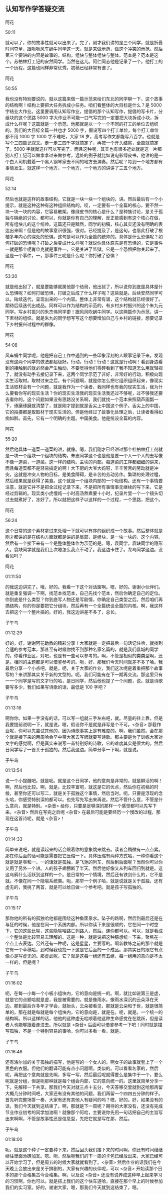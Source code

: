 ## 认知写作学答疑交流

阿花

50:11

就可以了，你的故事性就可以出来了。完了，刚才我们讲的是三个同学，就是折叠时间夺单，跟呃呃风车蜗牛同学这一天。就是来做示范，做这个冲突的示范。然后第三个要讲的内容是故事的，结构。组快与整体组快与整体。范本是？范本是这个。苏柏林打工记的安然同学。当然在这儿。阿仁同志他是记录了一个。他打工的一个历程，这篇也同样非常优秀。初稿已经非常有谱了。

阿花

50:55

我也没有特别要说的，就以这篇来做一篇示范来给们东北的同学聊一下，这个故事的结构啊！结构上要把大任务拆成小任务。咱们看整体的大目标是什么？是 5000 字结业大作业。这里要调用认知写作业，提倡的那个认知写作，提倡的写卡片，分组块的这个思路 5000 字大作业不可能一口气写完的一定要把大块拆成小块，拆成什么样呢？这篇就是一个示范。他那就是以一个一个不同的打工的单位去组织的。我们的大目标全篇一共也才 5000 字，假设写四个打工单位，每个打工单位都不用 1000 字 1000 字不难吧，大家 18 岁，高考写作文都能写八百字。也就是写个三四篇记叙文。走一走三四千字就搞定了，再按一个开头结尾，全篇就搞定了。5000 字就就这样可以写完了。而且这种呢，其实也有很多近处就是这一片都别人打工记可以做拿拿过来做参考，远处的例子就比如说电影绿皮书，他讲的是一个白人司机载着一个黑人钢琴家去不同的地方去演奏。然后呢？每到一个地方都有事情发生，就这样一个地方，一个地方，一个地方的讲讲了三五个地方。

阿花

52:14

然后也就是这样的故事结构，它就是一块一块一个组块的，讲。然后最后有一个小提示，就是这种这种有这种组织结构的。哎，一定要有一个全篇的核心，要不然一块一块一块的内容，它容易散架。像绿皮书的核心是什么？是种族讨论，是关于孤独与隔绝的讨论，都可以，你就是你有自己的理解，反正能感到有这个核心在做，所有组块儿的这个统帅。这篇还只是黯然，同学的初稿，核心其实还没有明确的表达出来啊！但是他的故事意识很强，很对。已经提及了，是这句。也借此打破了根植多年内心的深处的恐惧。这句是可以作为全篇的统帅的。具体是什么恐惧呢？如何打破的恐惧呢？打破之后变成什么样呢？就说你具体原先是有恐惧的，它是事件一就是那个呃肖申克就是事件一，它是关进了监狱。它是一个恐惧把你关起来了。这是一个事件，一，那事件三呢是什么呢？你打破了恐惧？

阿花

53:20

就是他出狱了，就是要能够就属他那个结局，他出狱了，所以说你到底是具体是什么恐惧呢？如何打破恐惧，打破之后成了什么样子呢？这些就是。后续安然同学可以。陆续迭代，呈现出来的一个内容。整体上非常有谱，这个结构就已经很好了。期待后续迭代出成品。同样可以作为结构的示范的，有乡村乡村振兴的这个朱九元同学。写乡村振兴的朱杰伟同学更！跟风风吹蜗牛同学。以这两篇作为示范，讲一下素材的组织。就是朱九的同学想写写这个想要增加自己与乡村的链接，想要记录下乡村振兴过程中的群像。

阿花

54:08

风车蜗牛同学呢，他是把自己工作中遇到的一些印象深刻的人跟事记录下来。发现没有这两个同学的做法都超级好。行动，行动！行动！这就是行动啊！看到身边看到的接触到的就必然会产生触动，不要觉得他们零碎看到了我不知道怎么用就轻视了，就没有动手去接记录下来，这两个同学示范了非好，非常好的行动，积极向现实生活取材。取材过来之后，有个问题啊，就是你怎么把它组织组织起来，像现实生活取材会有一个问题，就是我作为一个读者，我同样也有我的现实生活，我为什么要看你写的现实生活？你的现实生活我的现实生活我还过不够呢，过不够我还要去看你的。这个问题如果没有思路没关系啊，我们就找一个范本来照葫芦画瓢一下，琢磨琢磨就清楚了，就是刚才提到就是舌尖上中国这个例子。舌尖上的中国，它的拍摄都是取取材于现实生活的。但是他经过了故事化处理之后，让读者看得如痴如醉。首先，它有一个明确的主题。中国美食。他是统设全篇的内容。

阿花

55:20

然后他具体一道菜一道菜的讲，就像。嗯，我们刚才已经讲过那个杜柏林打工剂就是一块一个组块一个组块的结构，朱志同学这个也是他是要一个人一个人的去写像不像一道菜，一道菜。这一样的结构。主块的内部。每道菜的工序都细细的讲来，而且每道菜都不是轻易搞定的啊！大下厨的大爷大妈呀，辛辛苦苦的劳动就是冲突，这就是冲突人物的目标，是美食障碍，是辛苦的劳动劳作。繁琐的处理过程，然后结果就是获得了美食。这个就是一个组块内部的一个呃结构。还有一个事情要注意，就是它并不是把全过程记录下来，不是把所有事情事无继续的写下来，它是经过剪辑的。现实类小虎慢炖一小时高汤熬煮要十小时，纪录片里一个一个镜头切过去就煮好了，冻好了。所以就把这样子以这样的一个过程，一个思路，把这个。

阿花

56:24

这个日常的这个素材拿过来处理一下就可以有序的组织成一个故事。然后整体就是刚才都讲的是在结构方面就都是讲的是局部，是组块，是一块一块的，这个内容。然后有一个接下来有一个是整体整体作为示范的是。嗯，袁同学，袁缺同学的隐形人。袁缺同学就是我们上次嗯怎么我点不动了。我这边卡住了。龙鸟同学这边。没看见吗？

阿花

01:11:50

的我这边讲完了。哦，好的。我看一下这个对话窗啊。嗯，好的。谢谢小伙伴们。就是重复强调一下啊，找范本找范本，自己先找个范本，然后你确定自己的定位。你到底是什么类型？你到底写人物还是写剧情，你确定自己类型之后。然后咱们再搞结构，你的你是要把它分组块，然后再有一个全篇统设全篇的内核。啊，我这样去把这个一个整片搞的。好的，我这边讲差不多了，总长。

子午鸟

01:12:29

好的，好，谢谢阿花助教的精彩分享！大家就是一定把最后一句话记住哈，就找到合适的参考范本，那甚至有时候你找不到那种名家名篇的，就是我们县城的同学的，你看作业区，对吧，也是有一些可以参考的。啊，不管是相似的类类型啊，还是。相同的主题都是可以借鉴参考的。呃，好，那我们今天时间就差不多了哈。我最后分享一个小点吧，就是。呃，关于大家的作业，我们这次呢是着重把那个故事写的？来讲那其实关于新的文型的。呃，我们可能有在下一期再交流。那这里只有一一个同学是写的文才行的哈，是日同学，然后他也提了一个问题，说。就是诗歌要写多少，我们如果写诗歌的话，最低是 100 字吧？

子午鸟

01:13:16

啊你你。如果一手没有的话，可以写一组就三手左右吧，就。尽量的往上靠，但是我要提前说明一下，就是说。嗯，假设你不是就是非写是个不可。<杂音> 那截作业呢，你可以先尝试其他的，因为诗歌事实上是有难度的。啊，我们虽然。会在那个就是接下来的两周哈会早中带大家去写牌就要写诗歌。那主要是为了训练大家对文字的感觉啊，但是真实来说写一首特别好的诗歌，它的难度其实是很大的。然后日同学写了一首关于孤独的。然后我这边。简单分享一下啊，就是说。

子午鸟

01:13:54

说一个小提醒吧。就是呃。就是这个日同学，他的意向是非常的，就是鲜活的啊！啊，然后也比较。啊，就是。比较丰富吧，就这是它的优点，然后你在初稿的时候，甚至你还可以写二，就是关于孤独这个事情，然后当时。呃，只要是浮现的念头哈，你感受特别深的都可以。也先写先写出来再说。然后不管什么意，不管是什么意向，就是特别。<杂音> 给你，只要是足够深的那样一个感觉都可以先写下来。<杂音> 然后在写完之后呢 <杂音> 在最后可能是要经历一个慢改的过程，那现在这首诗呢，就是 <杂音>！

子午鸟

01:14:33

简单来说吧，就是读起来的话会跟着你的意象跳来跳去。读者会稍微有一点点累。那在你后面的话可能是需要把它压缩一下。具体压缩有两种方式哈，一种你看这个就是就是零和一。一的话就是孤独，是飞驰的列车，然后到后面呢？当然你可以你又用了另外一个讲。人的孩子翅膀断了半天。然后他好像又从列车回归到就是。这这乌鸦什么活跃到这样的一个。是日常的一个情境，然后还有铁剑什么的，它不是就。不像在同一个隐喻系统类。呃，那举一个例子哈，就是说就是关于孤独，还有虚无的，我挑了两首，就是可以给日做一个参考吧。就是孩子写孤独的。

子午鸟

01:15:17

那你他的所有的孤独哈他都是围绕这种鱼筐泉水。坠子的路啊，然后到最后还是在与狂的时候，他是在同一个系统内部。所以你读下来是很顺的，它在同一个时空下，它的这些比喻，这些隐喻哈路亡列路人，然后。连你都可以。可以，就是看成一个整体是比较容易去理解的。这是一种，就是说把这种臆想统一下来，聚焦在一个点上去表达。另外还有一种呢，这是星星，主要写的。啊新教练之前的那个就是它有一个草稿哈，到时候我也找一下这是它后面的一个成品。那其实日的跟它有点像心是写虚无的。那虚武呢，它？就是这每一组还有五组，每一组用的意向是不太一样的，但是呢？

子午鸟

01:16:02

呃，在每一小每一个小板小组块内，它的意向是统一的。啊，就比如说第三是虚，就是它的点题哈就是虚，我是被需要的。就是像雨水。像雨水深沉的云朵浮在天边。那到最后许多年才学会，就抬头，云朵被看见，那就是云朵和于世，就是很简单的。那在就是每就是每个组块内，它的意向是，就是在。呃，就是。一个统一的结构啊。所以这样的话，他他的这种虚无哈顺着他这种生命感觉在在跳跃，但是读者人也能够跟着走进去。所以就是 <杂音> 后面可以借鉴参考一下吧！同时就是描写孤独，不是一个特别容易的事哈，你可以多看一看，就是。

子午鸟

01:16:46

还有洛尔加的关于孤独的描写，他是写的一个女人的。啊女子的故事就套上了一个黑色的衣服。但他们的翻译可能有点小问题啊，类似的。可以看看名家的，然后呢，再把这个意向就是先啊，多写一写，然后最后呢就得要么是集中于一个，要么呢就是分组，但是呃那种就是每个组会内部，它的意向统一的。这里就简单分享一下。先解释一下共享。那我们今天对就三点十五分，今天答移交里就到这哈那再留大概几分钟时间吧，大家还有没有其他的问题，我们再留一个四四五分钟的样子。首先听完整场答一奏，大家有还有其他人有疑问的吗？嗯，好的。好，如果没有的话，我们今天就到这结束了。啊，那就是下一周呢？期待的大家没有，还没有完成节业作业初考的同学加油啊！就像那个阿哈，主要说你先用一句话把自己的主旨写出来啊啊，不管是故事性还是信息型，先把它就是写在那，然后。

子午鸟

01:18:00

呃，就是这个种子一定要种下来，然后回头我们接下来的时间啊，你还有时间继继续往里面添砖加瓦。嗯。呃，然后呃我们的下一周的卡包已经放出来，大家已经可以开始学习了，但是周五的时候大家就就看到了。<杂音> 然后作业的话我们在今天晚上会放出来是关于排剧的，大家有兴趣的伙伴呢，可以 <杂音> 开始读那个日本的那个合格集古今合格集。啊，以及说 <杂音> 还没有说养成这种早上起来学习的习惯啊，你也可以。就是搭上我们的这个快车道哈，直接在那个早上的时候参加我们的实习室。好的，谢谢大家，嗯，那我们今天就到这结束了，嗯。

